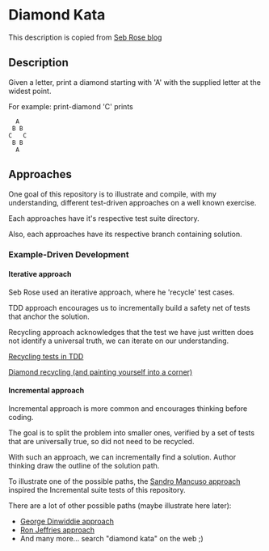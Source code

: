 # Diamond Kata

This description is copied from [Seb Rose blog](http://claysnow.co.uk/recycling-tests-in-tdd/)

## Description

Given a letter, print a diamond starting with 'A' with the supplied letter at the widest point.

For example: print-diamond 'C' prints

``` text
  A
 B B
C   C
 B B
  A
```

## Approaches

One goal of this repository is to illustrate and compile, with my understanding, different test-driven approaches on a
well known exercise.

Each approaches have it's respective test suite directory.

Also, each approaches have its respective branch containing solution.

### Example-Driven Development

#### Iterative approach

Seb Rose used an iterative approach, where he 'recycle' test cases.

TDD approach encourages us to incrementally build a safety net of tests that anchor the solution.

Recycling approach acknowledges that the test we have just written does not identify a universal truth, we can iterate
on our understanding.

[Recycling tests in TDD](http://claysnow.co.uk/recycling-tests-in-tdd)

[Diamond recycling (and painting yourself into a corner)](http://claysnow.co.uk/diamond-recycling-and-painting-yourself-into-a-corner)

#### Incremental approach

Incremental approach is more common and encourages thinking before coding.

The goal is to split the problem into smaller ones, verified by a set of tests that are universally true, so did not
need to be recycled.

With such an approach, we can incrementally find a solution. Author thinking draw the outline of the solution path.

To illustrate one of the possible paths, the [Sandro Mancuso approach](https://github.com/sandromancuso/diamond_kata)
inspired the Incremental suite tests of this repository.

There are a lot of other possible paths (maybe illustrate here later):

- [George Dinwiddie approach](https://blog.gdinwiddie.com/2014/11/30/another-approach-to-the-diamond-kata)
- [Ron Jeffries approach](https://ronjeffries.com/articles/tdd-diamond)
- And many more... search "diamond kata" on the web ;)
